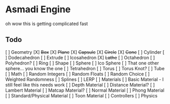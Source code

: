 # Asmadi Engine

oh wow this is getting complicated fast

## Todo
[ ] Geometry
    [X] ~~Box~~
    [X] ~~Plane~~
    [X] ~~Capsule~~
    [X] ~~Circle~~
    [X] ~~Cone~~
    [ ] Cylinder
    [ ] Dodecahedron
    [ ] Extrude
    [ ] Icosahedron
    [X] ~~Lathe~~
    [ ] Octahedron
    [ ] Polyhedron?
    [ ] Ring
    [ ] Shape
    [ ] Sphere
    [ ] Ico Sphere
    [ ] That one other sphere... you know the one
    [ ] Tetrahedron
    [ ] Torus
    [ ] Torus Knot?
    [ ] Tube
[ ] Math
    [ ] Random Integers
    [ ] Random Floats
    [ ] Random Choice
    [ ] Weighted Randomness
    [ ] Splines
    [ ] LERP
[ ] Materials
    [ ] Basic Material
        - I still feel like this needs work
    [ ] Depth Material
    [ ] Distance Material?
    [ ] Lambert Material
    [ ] Matcap Material?
    [ ] Normal Material
    [ ] Phong Material
    [ ] Standard/Physical Material
    [ ] Toon Material
[ ] Controllers
[ ] Physics